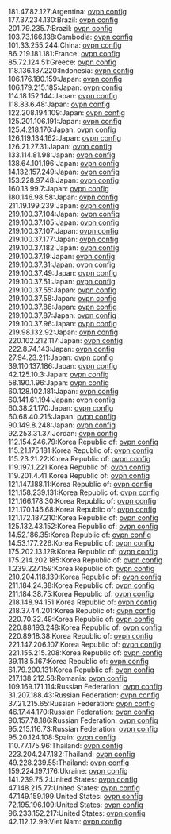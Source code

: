 181.47.82.127:Argentina: [ovpn config](vpn/181_47_82_127.ovpn)  
177.37.234.130:Brazil: [ovpn config](vpn/177_37_234_130.ovpn)  
201.79.235.7:Brazil: [ovpn config](vpn/201_79_235_7.ovpn)  
103.73.166.138:Cambodia: [ovpn config](vpn/103_73_166_138.ovpn)  
101.33.255.244:China: [ovpn config](vpn/101_33_255_244.ovpn)  
86.219.181.181:France: [ovpn config](vpn/86_219_181_181.ovpn)  
85.72.124.51:Greece: [ovpn config](vpn/85_72_124_51.ovpn)  
118.136.187.220:Indonesia: [ovpn config](vpn/118_136_187_220.ovpn)  
106.176.180.159:Japan: [ovpn config](vpn/106_176_180_159.ovpn)  
106.179.215.185:Japan: [ovpn config](vpn/106_179_215_185.ovpn)  
114.18.152.144:Japan: [ovpn config](vpn/114_18_152_144.ovpn)  
118.83.6.48:Japan: [ovpn config](vpn/118_83_6_48.ovpn)  
122.208.194.109:Japan: [ovpn config](vpn/122_208_194_109.ovpn)  
125.201.106.191:Japan: [ovpn config](vpn/125_201_106_191.ovpn)  
125.4.218.176:Japan: [ovpn config](vpn/125_4_218_176.ovpn)  
126.119.134.162:Japan: [ovpn config](vpn/126_119_134_162.ovpn)  
126.21.27.31:Japan: [ovpn config](vpn/126_21_27_31.ovpn)  
133.114.81.98:Japan: [ovpn config](vpn/133_114_81_98.ovpn)  
138.64.101.196:Japan: [ovpn config](vpn/138_64_101_196.ovpn)  
14.132.157.249:Japan: [ovpn config](vpn/14_132_157_249.ovpn)  
153.228.97.48:Japan: [ovpn config](vpn/153_228_97_48.ovpn)  
160.13.99.7:Japan: [ovpn config](vpn/160_13_99_7.ovpn)  
180.146.98.58:Japan: [ovpn config](vpn/180_146_98_58.ovpn)  
211.19.199.239:Japan: [ovpn config](vpn/211_19_199_239.ovpn)  
219.100.37.104:Japan: [ovpn config](vpn/219_100_37_104.ovpn)  
219.100.37.105:Japan: [ovpn config](vpn/219_100_37_105.ovpn)  
219.100.37.107:Japan: [ovpn config](vpn/219_100_37_107.ovpn)  
219.100.37.177:Japan: [ovpn config](vpn/219_100_37_177.ovpn)  
219.100.37.182:Japan: [ovpn config](vpn/219_100_37_182.ovpn)  
219.100.37.19:Japan: [ovpn config](vpn/219_100_37_19.ovpn)  
219.100.37.31:Japan: [ovpn config](vpn/219_100_37_31.ovpn)  
219.100.37.49:Japan: [ovpn config](vpn/219_100_37_49.ovpn)  
219.100.37.51:Japan: [ovpn config](vpn/219_100_37_51.ovpn)  
219.100.37.55:Japan: [ovpn config](vpn/219_100_37_55.ovpn)  
219.100.37.58:Japan: [ovpn config](vpn/219_100_37_58.ovpn)  
219.100.37.86:Japan: [ovpn config](vpn/219_100_37_86.ovpn)  
219.100.37.87:Japan: [ovpn config](vpn/219_100_37_87.ovpn)  
219.100.37.96:Japan: [ovpn config](vpn/219_100_37_96.ovpn)  
219.98.132.92:Japan: [ovpn config](vpn/219_98_132_92.ovpn)  
220.102.212.117:Japan: [ovpn config](vpn/220_102_212_117.ovpn)  
222.8.74.143:Japan: [ovpn config](vpn/222_8_74_143.ovpn)  
27.94.23.211:Japan: [ovpn config](vpn/27_94_23_211.ovpn)  
39.110.137.186:Japan: [ovpn config](vpn/39_110_137_186.ovpn)  
42.125.10.3:Japan: [ovpn config](vpn/42_125_10_3.ovpn)  
58.190.1.96:Japan: [ovpn config](vpn/58_190_1_96.ovpn)  
60.128.102.181:Japan: [ovpn config](vpn/60_128_102_181.ovpn)  
60.141.61.194:Japan: [ovpn config](vpn/60_141_61_194.ovpn)  
60.38.21.170:Japan: [ovpn config](vpn/60_38_21_170.ovpn)  
60.68.40.215:Japan: [ovpn config](vpn/60_68_40_215.ovpn)  
90.149.8.248:Japan: [ovpn config](vpn/90_149_8_248.ovpn)  
92.253.31.37:Jordan: [ovpn config](vpn/92_253_31_37.ovpn)  
112.154.246.79:Korea Republic of: [ovpn config](vpn/112_154_246_79.ovpn)  
115.21.175.181:Korea Republic of: [ovpn config](vpn/115_21_175_181.ovpn)  
115.23.21.22:Korea Republic of: [ovpn config](vpn/115_23_21_22.ovpn)  
119.197.1.221:Korea Republic of: [ovpn config](vpn/119_197_1_221.ovpn)  
119.201.4.41:Korea Republic of: [ovpn config](vpn/119_201_4_41.ovpn)  
121.147.188.11:Korea Republic of: [ovpn config](vpn/121_147_188_11.ovpn)  
121.158.239.131:Korea Republic of: [ovpn config](vpn/121_158_239_131.ovpn)  
121.166.178.30:Korea Republic of: [ovpn config](vpn/121_166_178_30.ovpn)  
121.170.146.68:Korea Republic of: [ovpn config](vpn/121_170_146_68.ovpn)  
121.172.187.210:Korea Republic of: [ovpn config](vpn/121_172_187_210.ovpn)  
125.132.43.152:Korea Republic of: [ovpn config](vpn/125_132_43_152.ovpn)  
14.52.186.35:Korea Republic of: [ovpn config](vpn/14_52_186_35.ovpn)  
14.53.177.226:Korea Republic of: [ovpn config](vpn/14_53_177_226.ovpn)  
175.202.13.129:Korea Republic of: [ovpn config](vpn/175_202_13_129.ovpn)  
175.214.202.185:Korea Republic of: [ovpn config](vpn/175_214_202_185.ovpn)  
1.239.227.159:Korea Republic of: [ovpn config](vpn/1_239_227_159.ovpn)  
210.204.118.139:Korea Republic of: [ovpn config](vpn/210_204_118_139.ovpn)  
211.184.24.38:Korea Republic of: [ovpn config](vpn/211_184_24_38.ovpn)  
211.184.38.75:Korea Republic of: [ovpn config](vpn/211_184_38_75.ovpn)  
218.148.94.151:Korea Republic of: [ovpn config](vpn/218_148_94_151.ovpn)  
218.37.44.201:Korea Republic of: [ovpn config](vpn/218_37_44_201.ovpn)  
220.70.32.49:Korea Republic of: [ovpn config](vpn/220_70_32_49.ovpn)  
220.88.193.248:Korea Republic of: [ovpn config](vpn/220_88_193_248.ovpn)  
220.89.18.38:Korea Republic of: [ovpn config](vpn/220_89_18_38.ovpn)  
221.147.206.107:Korea Republic of: [ovpn config](vpn/221_147_206_107.ovpn)  
221.155.215.208:Korea Republic of: [ovpn config](vpn/221_155_215_208.ovpn)  
39.118.5.167:Korea Republic of: [ovpn config](vpn/39_118_5_167.ovpn)  
61.79.200.131:Korea Republic of: [ovpn config](vpn/61_79_200_131.ovpn)  
217.138.212.58:Romania: [ovpn config](vpn/217_138_212_58.ovpn)  
109.169.171.114:Russian Federation: [ovpn config](vpn/109_169_171_114.ovpn)  
31.207.188.43:Russian Federation: [ovpn config](vpn/31_207_188_43.ovpn)  
37.21.215.65:Russian Federation: [ovpn config](vpn/37_21_215_65.ovpn)  
46.17.44.170:Russian Federation: [ovpn config](vpn/46_17_44_170.ovpn)  
90.157.78.186:Russian Federation: [ovpn config](vpn/90_157_78_186.ovpn)  
95.215.116.73:Russian Federation: [ovpn config](vpn/95_215_116_73.ovpn)  
95.20.124.108:Spain: [ovpn config](vpn/95_20_124_108.ovpn)  
110.77.175.96:Thailand: [ovpn config](vpn/110_77_175_96.ovpn)  
223.204.247.182:Thailand: [ovpn config](vpn/223_204_247_182.ovpn)  
49.228.239.55:Thailand: [ovpn config](vpn/49_228_239_55.ovpn)  
159.224.197.176:Ukraine: [ovpn config](vpn/159_224_197_176.ovpn)  
141.239.75.2:United States: [ovpn config](vpn/141_239_75_2.ovpn)  
47.148.215.77:United States: [ovpn config](vpn/47_148_215_77.ovpn)  
47.149.159.199:United States: [ovpn config](vpn/47_149_159_199.ovpn)  
72.195.196.109:United States: [ovpn config](vpn/72_195_196_109.ovpn)  
96.233.152.217:United States: [ovpn config](vpn/96_233_152_217.ovpn)  
42.112.12.99:Viet Nam: [ovpn config](vpn/42_112_12_99.ovpn)  
